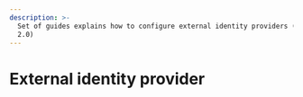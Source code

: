 ```yaml
---
description: >-
  Set of guides explains how to configure external identity providers (OAuth
  2.0)
---
```


# External identity provider

